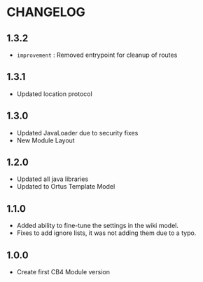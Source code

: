 # CHANGELOG

## 1.3.2

* `improvement` : Removed entrypoint for cleanup of routes

## 1.3.1

* Updated location protocol

## 1.3.0

* Updated JavaLoader due to security fixes
* New Module Layout

## 1.2.0

* Updated all java libraries
* Updated to Ortus Template Model

## 1.1.0

* Added ability to fine-tune the settings in the wiki model.
* Fixes to add ignore lists, it was not adding them due to a typo.

## 1.0.0

* Create first CB4 Module version
